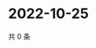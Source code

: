 # 2022-10-25

共 0 条

<!-- BEGIN WEIBO -->
<!-- 最后更新时间 Tue Oct 25 2022 18:10:55 GMT+0800 (China Standard Time) -->

<!-- END WEIBO -->
